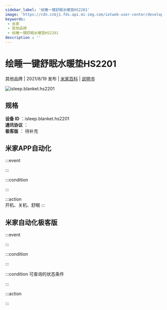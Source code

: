 ```yaml
---
sidebar_label: '绘睡一键舒眠水暖垫HS2201'
image: 'https://cdn.cnbj1.fds.api.mi-img.com/iotweb-user-center/developer_1679047957208ruWfXoWa.png?GalaxyAccessKeyId=AKVGLQWBOVIRQ3XLEW&Expires=9223372036854775807&Signature=d2q6E4qlxMCkmMwhJN3v4skmTjE='
keywords: 
 - 米家
 - 其他品牌
 - 绘睡一键舒眠水暖垫HS2201
description : ''
---
```

# 绘睡一键舒眠水暖垫HS2201

其他品牌 | 2021/8/19 发布 | [米家百科](https://home.mi.com/webapp/content/baike/product/index.html?model=isleep.blanket.hs2201) | [说明书](https://home.mi.com/views/introduction.html?model=isleep.blanket.hs2201&region=cn)

![isleep.blanket.hs2201](https://cdn.cnbj1.fds.api.mi-img.com/iotweb-user-center/developer_1679047957208ruWfXoWa.png?GalaxyAccessKeyId=AKVGLQWBOVIRQ3XLEW&Expires=9223372036854775807&Signature=d2q6E4qlxMCkmMwhJN3v4skmTjE=)

## 规格  
> 
**设备 ID** ：isleep.blanket.hs2201  
**通讯协议** ：  
**极客版**  ： 待补充 


## 米家APP自动化  

:::event  

:::

:::condition  

:::

:::action   
开机、关机、舒眠
:::

## 米家自动化极客版  

:::event  

:::

:::condition  

:::

:::condition 可查询的状态条件  

:::

:::action  

:::

        

